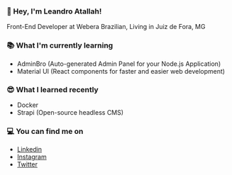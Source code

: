 ### 👋 Hey, I'm Leandro Atallah!
Front-End Developer at Webera
Brazilian, Living in Juiz de Fora, MG

### 📚 What I'm currently learning
- AdminBro (Auto-generated Admin Panel for your Node.js Application)
- Material UI (React components for faster and easier web development)

### 😎 What I learned recently
- Docker
- Strapi (Open-source headless CMS)

### 💻 You can find me on
- [Linkedin](https://www.linkedin.com/in/leandroatallah/)
- [Instagram](https://www.instagram.com/leandroatallah/)
- [Twitter](https://twitter.com/leandroatallah/)
